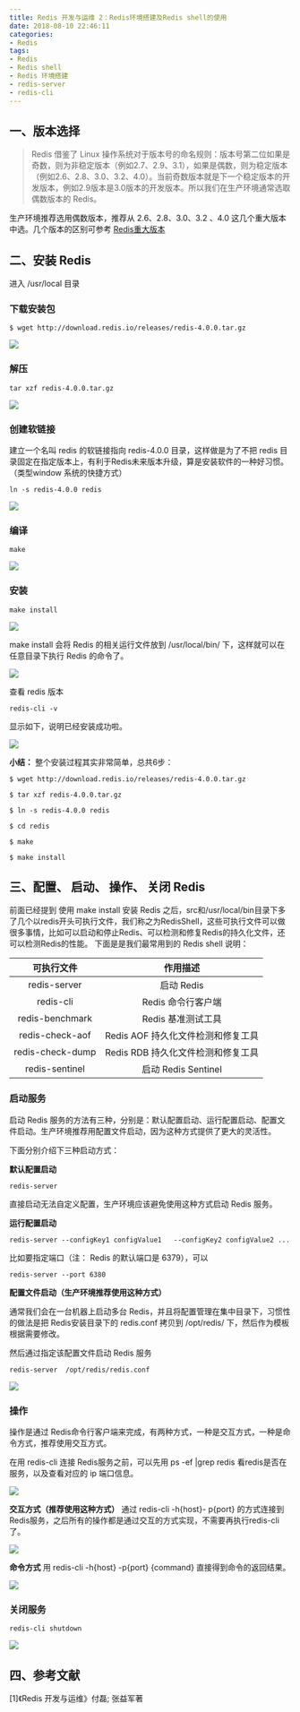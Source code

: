 ```yaml
---
title: Redis 开发与运维 2：Redis环境搭建及Redis shell的使用
date: 2018-08-10 22:46:11
categories:
- Redis
tags:
- Redis
- Redis shell
- Redis 环境搭建
- redis-server
- redis-cli
---
```


## 一、版本选择


>Redis 借鉴了 Linux 操作系统对于版本号的命名规则：版本号第二位如果是奇数，则为非稳定版本（例如2.7、2.9、3.1），如果是偶数，则为稳定版本（例如2.6、2.8、3.0、3.2、4.0）。当前奇数版本就是下一个稳定版本的开发版本，例如2.9版本是3.0版本的开发版本。所以我们在生产环境通常选取偶数版本的 Redis。

生产环境推荐选用偶数版本，推荐从 2.6、2.8、3.0、3.2 、4.0 这几个重大版本中选。几个版本的区别可参考 [Redis重大版本](https://www.cnblogs.com/yangmingxianshen/p/8043851.html)

## 二、安装 Redis

进入 /usr/local 目录

### 下载安装包
```
$ wget http://download.redis.io/releases/redis-4.0.0.tar.gz
```

![](/images/2018081101.png)


### 解压
```
tar xzf redis-4.0.0.tar.gz
```

![](/images/2018081102.png)


### 创建软链接
建立一个名叫 redis 的软链接指向 redis-4.0.0 目录，这样做是为了不把 redis 目录固定在指定版本上，有利于Redis未来版本升级，算是安装软件的一种好习惯。（类型window 系统的快捷方式）

```
ln -s redis-4.0.0 redis 
```

![](/images/2018081103.png)


### 编译
```
make
```

![](/images/2018081104.png)


### 安装
```
make install
```

![](/images/2018081105.png)


make install 会将 Redis 的相关运行文件放到 /usr/local/bin/ 下，这样就可以在任意目录下执行 Redis 的命令了。

![](/images/2018081106.png)

查看 redis 版本
```
redis-cli -v
```

显示如下，说明已经安装成功啦。

![](/images/2018081107.png)


**小结：**
整个安装过程其实非常简单，总共6步：
```
$ wget http://download.redis.io/releases/redis-4.0.0.tar.gz

$ tar xzf redis-4.0.0.tar.gz

$ ln -s redis-4.0.0 redis

$ cd redis

$ make

$ make install
```

## 三、配置、 启动、 操作、 关闭 Redis

前面已经提到 使用 make install 安装 Redis 之后，src和/usr/local/bin目录下多了几个以redis开头可执行文件，我们称之为RedisShell，这些可执行文件可以做很多事情，比如可以启动和停止Redis、可以检测和修复Redis的持久化文件，还可以检测Redis的性能。 下面是是我们最常用到的 Redis shell 说明：

| 可执行文件 | 作用描述 |
| :--: | :--: |
| redis-server | 启动 Redis |
| redis-cli | Redis 命令行客户端 |
| redis-benchmark | Redis 基准测试工具 |
| redis-check-aof | Redis AOF 持久化文件检测和修复工具 |
| redis-check-dump | Redis RDB 持久化文件检测和修复工具 |
| redis-sentinel | 启动 Redis Sentinel |



### 启动服务
启动 Redis 服务的方法有三种，分别是：默认配置启动、运行配置启动、配置文件启动。生产环境推荐用配置文件启动，因为这种方式提供了更大的灵活性。

下面分别介绍下三种启动方式：

**默认配置启动**
```
redis-server
```

直接启动无法自定义配置，生产环境应该避免使用这种方式启动 Redis 服务。

**运行配置启动**
```
redis-server --configKey1 configValue1	 --configKey2 configValue2 ...
```

比如要指定端口（注： Redis 的默认端口是 6379），可以
```
redis-server --port 6380
```

**配置文件启动（生产环境推荐使用这种方式）**

通常我们会在一台机器上启动多台 Redis，并且将配置管理在集中目录下，习惯性的做法是把 Redis安装目录下的 redis.conf 拷贝到  /opt/redis/ 下，然后作为模板根据需要修改。

然后通过指定该配置文件启动 Redis 服务
```
redis-server  /opt/redis/redis.conf
```

![](/images/2018081108.png)


### 操作
操作是通过 Redis命令行客户端来完成，有两种方式，一种是交互方式，一种是命令方式，推荐使用交互方式。

在用 redis-cli 连接 Redis服务之前，可以先用 ps -ef |grep redis 看redis是否在服务，以及查看对应的 ip 端口信息。

![](/images/2018081109.png)

**交互方式（推荐使用这种方式）**
通过 redis-cli -h{host}- p{port} 的方式连接到Redis服务，之后所有的操作都是通过交互的方式实现，不需要再执行redis-cli了。

![](/images/2018081110.png)


**命令方式**
用 redis-cli -h{host} -p{port} {command} 直接得到命令的返回结果。

![](/images/2018081111.png)


### 关闭服务
```
redis-cli shutdown
```
![](/images/2018081112.png)


## 四、参考文献

[1]《Redis 开发与运维》付磊; 张益军著